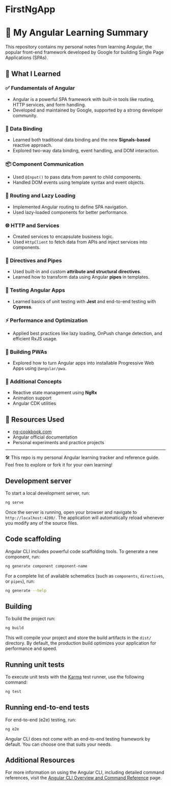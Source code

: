 # FirstNgApp

# 📘 My Angular Learning Summary

This repository contains my personal notes from learning Angular, the popular front-end framework developed by Google for building Single Page Applications (SPAs).

## 🚀 What I Learned

### ✅ Fundamentals of Angular

- Angular is a powerful SPA framework with built-in tools like routing, HTTP services, and form handling.
- Developed and maintained by Google, supported by a strong developer community.

### 🔄 Data Binding

- Learned both traditional data binding and the new **Signals-based** reactive approach.
- Explored two-way data binding, event handling, and DOM interaction.

### 📦 Component Communication

- Used `@Input()` to pass data from parent to child components.
- Handled DOM events using template syntax and event objects.

### 🧭 Routing and Lazy Loading

- Implemented Angular routing to define SPA navigation.
- Used lazy-loaded components for better performance.

### 🌐 HTTP and Services

- Created services to encapsulate business logic.
- Used `HttpClient` to fetch data from APIs and inject services into components.

### 🧰 Directives and Pipes

- Used built-in and custom **attribute and structural directives**.
- Learned how to transform data using Angular **pipes** in templates.

### 🧪 Testing Angular Apps

- Learned basics of unit testing with **Jest** and end-to-end testing with **Cypress**.

### ⚡ Performance and Optimization

- Applied best practices like lazy loading, OnPush change detection, and efficient RxJS usage.

### 📱 Building PWAs

- Explored how to turn Angular apps into installable Progressive Web Apps using `@angular/pwa`.

### 🧠 Additional Concepts

- Reactive state management using **NgRx**
- Animation support
- Angular CDK utilities

## 🧠 Resources Used

- [ng-cookbook.com](http://ng-cookbook.com/)
- Angular official documentation
- Personal experiments and practice projects

---

🛠 This repo is my personal Angular learning tracker and reference guide. Feel free to explore or fork it for your own learning!

## Development server

To start a local development server, run:

```bash
ng serve
```

Once the server is running, open your browser and navigate to `http://localhost:4200/`. The application will automatically reload whenever you modify any of the source files.

## Code scaffolding

Angular CLI includes powerful code scaffolding tools. To generate a new component, run:

```bash
ng generate component component-name
```

For a complete list of available schematics (such as `components`, `directives`, or `pipes`), run:

```bash
ng generate --help
```

## Building

To build the project run:

```bash
ng build
```

This will compile your project and store the build artifacts in the `dist/` directory. By default, the production build optimizes your application for performance and speed.

## Running unit tests

To execute unit tests with the [Karma](https://karma-runner.github.io) test runner, use the following command:

```bash
ng test
```

## Running end-to-end tests

For end-to-end (e2e) testing, run:

```bash
ng e2e
```

Angular CLI does not come with an end-to-end testing framework by default. You can choose one that suits your needs.

## Additional Resources

For more information on using the Angular CLI, including detailed command references, visit the [Angular CLI Overview and Command Reference](https://angular.dev/tools/cli) page.
